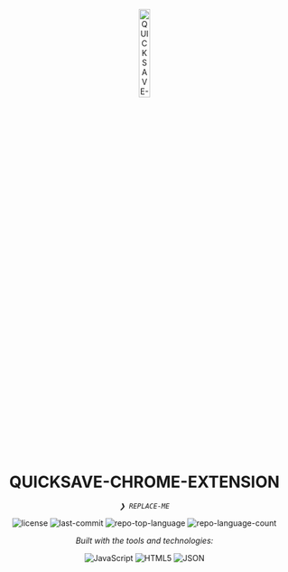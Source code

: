 <p align="center">
  <img src="https://img.icons8.com/?size=512&id=55494&format=png" width="20%" alt="QUICKSAVE-CHROME-EXTENSION-logo">
</p>
<p align="center">
    <h1 align="center">QUICKSAVE-CHROME-EXTENSION</h1>
</p>
<p align="center">
    <em><code>❯ REPLACE-ME</code></em>
</p>
<p align="center">
	<img src="https://img.shields.io/github/license/Ghaby-X/QuickSave-Chrome-Extension?style=flat&logo=opensourceinitiative&logoColor=white&color=0080ff" alt="license">
	<img src="https://img.shields.io/github/last-commit/Ghaby-X/QuickSave-Chrome-Extension?style=flat&logo=git&logoColor=white&color=0080ff" alt="last-commit">
	<img src="https://img.shields.io/github/languages/top/Ghaby-X/QuickSave-Chrome-Extension?style=flat&color=0080ff" alt="repo-top-language">
	<img src="https://img.shields.io/github/languages/count/Ghaby-X/QuickSave-Chrome-Extension?style=flat&color=0080ff" alt="repo-language-count">
</p>
<p align="center">
		<em>Built with the tools and technologies:</em>
</p>
<p align="center">
	<img src="https://img.shields.io/badge/JavaScript-F7DF1E.svg?style=flat&logo=JavaScript&logoColor=black" alt="JavaScript">
	<img src="https://img.shields.io/badge/HTML5-E34F26.svg?style=flat&logo=HTML5&logoColor=white" alt="HTML5">
	<img src="https://img.shields.io/badge/JSON-000000.svg?style=flat&logo=JSON&logoColor=white" alt="JSON">
</p>

<br>
